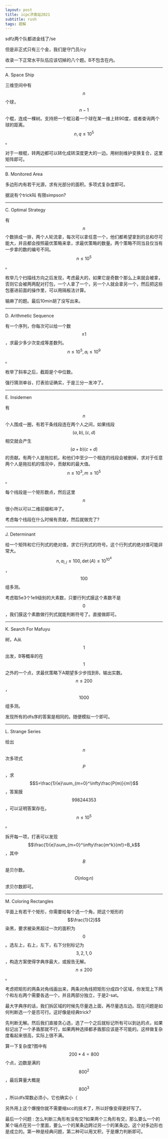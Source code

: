 ```yaml
---
layout: post
title: icpc济南站2021
subtitle: rush
tags: 题解
---
```


sdfz两个队都进金线了/se

但是非正式只有三个金，我们是守门员/cy

收录一下正常水平队伍应该切掉的八个题。B不包含在内。

-----

A. Space Ship

三维空间中有$$n$$个球，$$n-1$$个棍，连成一棵树。支持把一个棍沿着一个球在某一维上转90度，或者查询两个球的距离。$$n,q\leq 10^5$$。

对于一根棍，转两边都可以转化成转深度更大的一边。用树剖维护变换复合，这里矩阵即可。

-----

B. Monitored Area

多边形内有若干光源，求有光部分的面积。多项式复杂度即可。

据说有个trick叫 有限simpson?

-----

C. Optimal Strategy

有$$n$$个数排成一排，两个人轮流拿，每次可以拿任意一个，他们都希望拿到的总和尽可能大，并且都会按照最优策略来拿，求最优策略的数量。两个策略不同当且仅当有一步拿的数的编号不同。$$n\leq 10^5$$。

枚举几个扫描线方向之后发现，考虑最大的，如果它是奇数个那么上来就会被拿，否则它会被两两配对打包，一个人拿了一个，另一个人就会拿另一个，然后把这些包塞进前面的操作里，可以用隔板法计算。

输麻了的题。最后10min胡了没写出来。

-----

D. Arithmetic Sequence

有一个序列，你每次可以给一个数$$\pm 1$$，求最少多少次变成等差数列。$$n\leq 10^5,a_i\leq 10^9$$。

枚举了斜率之后，截距是个中位数。

强行猜测单谷，打表验证确实，于是三分一发冲了。

-----

E. Insidemen

有$$n$$个人围成一圈，有若干条线段连在两个人之间，如果线段$$(a,b),(c,d)$$相交就会产生$$(a+b)(c+d)$$的贡献。有两个人是拖拉机，和他们中至少一个相连的线段会被删掉，求对于任意两个人是拖拉机的情况中，贡献和的最大值。$$n\leq 10^3,m\leq 10^5$$。

每个线段是一个矩形数点，然后这里$$n$$很小所以可以二维前缀和冲了。

考虑每个线段在什么时候有贡献，然后就做完了?

-----

J. Determinant

给一个矩阵和它行列式的绝对值，求它行列式的符号。这个行列式的绝对值可能非常大。$$n,a_{i,j}\leq 100,\det(A)\leq 10^{10^4}$$，$$100$$组多测。

考虑取5e3个1e9级别的大素数，只要行列式膜这个素数不是$$0$$，我们膜这个素数做行列式就能判断符号了。直接做即可。

-----

K. Search For Mafuyu

树，A从$$1$$出发，B等概率的在$$1$$之外的一个点，求最优策略下A期望多少步找到B，输出实数。$$n\leq 200$$，$$1000$$组多测。

发现所有的dfs序的答案是相同的。随便模拟一个即可。

-----

L. Strange Series

给出$$n$$次多项式$$P$$，求$$S=\frac{1}{e}\sum_{m=0}^\infty\frac{P(m)}{m!}$$，答案膜$$998244353$$，可以证明答案存在。$$n\leq 10^5$$。

拆开每一项，打表可以发现$$\frac{1}{e}\sum_{m=0}^\infty\frac{m^k}{m!}=B_k$$，其中$$B$$是贝尔数。$$O(n\log n)$$求贝尔数即可。

-----

M. Coloring Rectangles

平面上有若干个矩形，你需要给每个选一个角，把这个矩形的$$\frac{1}{2}$$染黑，要求被染黑超过一次的面积为$$0$$。选左上，右上，左下，右下分别标记为$$3,2,1,0$$，构造方案使得字典序最大，或报告无解。$$n\leq 200$$。

考虑把矩形的两条对角线画出来，两条对角线把矩形分成四个区域，你发现上下两个和左右两个需要各选一个，并且两部分独立，于是2-sat。

最大字典序的话，我们拆区域的时候先尽量选上面，再尽量选左边。现在问题是如何判断选一个是否可行。这好像是经典trick?

先判断无解。然后我们直接贪心选，选了一个之后就标记所有可以到达的点，如果标记出了一个矛盾那就不行，如果两种选择都矛盾那应该是不可能的。这样做复杂度看起来很高，实际上很不满。

算一下复杂度?图中有$$200*4=800$$个点，边数是满的$$800^2$$，最后算量大概是$$800^3$$，所以dfs常数必须小，它也确实小（

另外用上这个爆搜你就不需要缩scc的技术了，所以好像变得更好写了。

最后一个问题 : 怎么判断三角形有没有交?如果两个三角形有交，那么要么一个的某个端点在另一个里面，要么一个的某条边跨过另一个的某条边，这个对多边形也是成立的。第一种是经典问题，第二种可以用叉积，于是爆力判断即可。